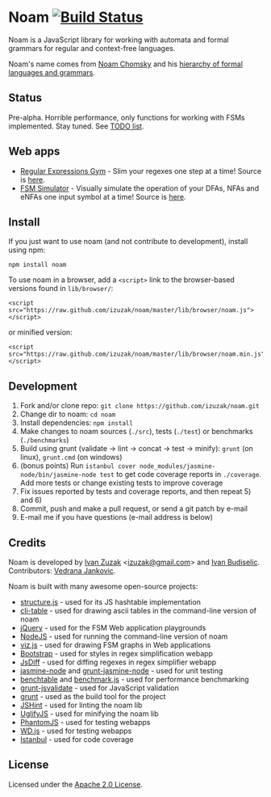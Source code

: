 # Noam [![Build Status](https://travis-ci.org/izuzak/noam.png)](https://travis-ci.org/izuzak/noam)

Noam is a JavaScript library for working with automata and formal grammars for regular and context-free languages.

Noam's name comes from [Noam Chomsky](http://en.wikipedia.org/wiki/Noam_Chomsky) and his [hierarchy of formal languages and grammars](http://en.wikipedia.org/wiki/Chomsky_hierarchy).

## Status

Pre-alpha.
Horrible performance, only functions for working with FSMs implemented.
Stay tuned.
See [TODO list](https://github.com/izuzak/noam/blob/master/TODO.md).

## Web apps

* [Regular Expressions Gym](http://izuzak.github.com/noam/webapps/regex_minimizer/) - Slim your regexes one step at a time! Source is [here](https://github.com/izuzak/noam/tree/master/webapps/regex_minimizer).
* [FSM Simulator](http://ivanzuzak.info/noam/webapps/fsm_simulator/) - Visually simulate the operation of your DFAs, NFAs and eNFAs one input symbol at a time! Source is [here](https://github.com/izuzak/noam/tree/master/webapps/fsm_simulator).

## Install

If you just want to use noam (and not contribute to development), install using npm:

    npm install noam

To use noam in a browser, add a `<script>` link to the browser-based versions found in `lib/browser/`:

    <script src="https://raw.github.com/izuzak/noam/master/lib/browser/noam.js"></script>

or minified version:

    <script src="https://raw.github.com/izuzak/noam/master/lib/browser/noam.min.js"></script>

## Development

1. Fork and/or clone repo: `git clone https://github.com/izuzak/noam.git`
2. Change dir to noam: `cd noam`
3. Install dependencies: `npm install`
4. Make changes to noam sources (`./src`), tests (`./test`) or benchmarks (`./benchmarks`)
5. Build using grunt (validate -> lint -> concat -> test -> minify): `grunt` (on linux), `grunt.cmd` (on windows)
6. (bonus points) Run `istanbul cover node_modules/jasmine-node/bin/jasmine-node test` to get code coverage reports in `./coverage`. Add more tests or change existing tests to improve coverage
7. Fix issues reported by tests and coverage reports, and then repeat 5) and 6)
8. Commit, push and make a pull request, or send a git patch by e-mail
9. E-mail me if you have questions (e-mail address is below)

## Credits

Noam is developed by [Ivan Zuzak](http://ivanzuzak.info) &lt;izuzak@gmail.com&gt; and [Ivan Budiselic](https://github.com/ibudiselic). Contributors: [Vedrana Jankovic](http://vedri.ca/).

Noam is built with many awesome open-source projects:
* [structure.js](https://github.com/ibudiselic/structure.js) - used for its JS hashtable implementation
* [cli-table](https://github.com/LearnBoost/cli-table) - used for drawing ascii tables in the command-line version of noam
* [jQuery](http://jquery.com/) - used for the FSM Web application playgrounds
* [NodeJS](http://nodejs.org/) - used for running the command-line version of noam
* [viz.js](https://github.com/mdaines/viz.js) - used for drawing FSM graphs in Web applications
* [Bootstrap](http://twitter.github.com/bootstrap/) - used for styles in regex simplification webapp
* [JsDiff](https://github.com/kpdecker/jsdiff) - used for diffing regexes in regex simplifier webapp
* [jasmine-node](https://github.com/mhevery/jasmine-node) and [grunt-jasmine-node](https://github.com/jasmine-contrib/grunt-jasmine-node) - used for unit testing
* [benchtable](https://github.com/izuzak/benchtable) and [benchmark.js](http://benchmarkjs.com/) - used for performance benchmarking
* [grunt-jsvalidate](https://github.com/ariya/grunt-jsvalidate) - used for JavaScript validation
* [grunt](http://gruntjs.com/) - used as the build tool for the project
* [JSHint](http://www.jshint.com/) - used for linting the noam lib
* [UglifyJS](https://github.com/mishoo/UglifyJS/) - used for minifying the noam lib
* [PhantomJS](http://phantomjs.org/index.html) - used for testing webapps
* [WD.js](https://github.com/admc/wd) - used for testing webapps
* [Istanbul](https://github.com/yahoo/istanbul) - used for code coverage

## License

Licensed under the [Apache 2.0 License](https://github.com/izuzak/noam/blob/master/LICENSE.md).
